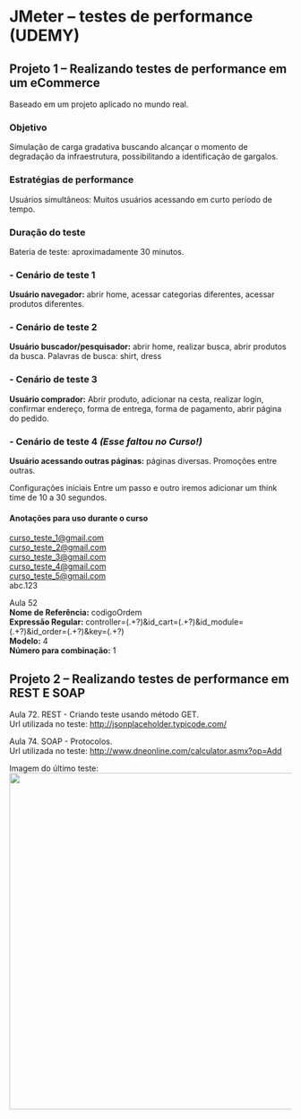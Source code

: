 # JMeter – testes de performance (UDEMY)
## Projeto 1 – Realizando testes de performance em um eCommerce
Baseado em um projeto aplicado no mundo real.

### Objetivo
Simulação de carga gradativa buscando alcançar o momento de degradação da infraestrutura, possibilitando a identificação de gargalos.

### Estratégias de performance
Usuários simultâneos: Muitos usuários acessando em curto período de tempo.

### Duração do teste
Bateria de teste: aproximadamente 30 minutos.

### - Cenário de teste 1
**Usuário navegador:** abrir home, acessar categorias diferentes, acessar produtos diferentes.

### - Cenário de teste 2
**Usuário buscador/pesquisador:** abrir home, realizar busca, abrir produtos da busca.
Palavras de busca: shirt, dress

### - Cenário de teste 3
**Usuário comprador:** Abrir produto, adicionar na cesta, realizar login, confirmar endereço, forma de entrega, forma de pagamento, abrir página do pedido.

### - Cenário de teste 4 *(Esse faltou no Curso!)*
**Usuário acessando outras páginas:** páginas diversas. Promoções entre outras.

Configurações iniciais
Entre um passo e outro iremos adicionar um think time de 10 a 30 segundos.


#### Anotações para uso durante o curso
curso_teste_1@gmail.com   
curso_teste_2@gmail.com   
curso_teste_3@gmail.com   
curso_teste_4@gmail.com   
curso_teste_5@gmail.com   
abc.123   

Aula 52   
**Nome de Referência:** codigoOrdem   
**Expressão Regular:** controller=(.+?)&id_cart=(.+?)&id_module=(.+?)&id_order=(.+?)&key=(.+?)   
**Modelo:** $4$   
**Número para combinação:** 1   

## Projeto 2 – Realizando testes de performance em REST E SOAP

Aula 72. REST - Criando teste usando método GET.   
Url utilizada no teste: http://jsonplaceholder.typicode.com/

Aula 74. SOAP - Protocolos.   
Url utilizada no teste: http://www.dneonline.com/calculator.asmx?op=Add
<br>

Imagem do último teste:   
<img src="https://github.com/GePajarinen/Estudando-Jmeter/blob/master/img/%C3%BAltimo%20teste.png?raw=true" width="600">
